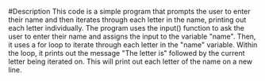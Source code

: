 
#Description
This code is a simple program that prompts the user to enter their name and then iterates through each letter in the name, printing out each letter individually. 
The program uses the input() function to ask the user to enter their name and assigns the input to the variable "name". 
Then, it uses a for loop to iterate through each letter in the "name" variable. Within the loop, it prints out the message "The letter is" followed by the current letter being iterated on. 
This will print out each letter of the name on a new line.
